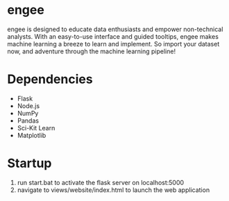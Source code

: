 # engee

engee is designed to educate data enthusiasts and empower non-technical analysts. With an easy-to-use interface and guided tooltips, engee makes machine learning a breeze to learn and implement. So import your dataset now, and adventure through the machine learning pipeline!

# Dependencies
* Flask
* Node.js
* NumPy
* Pandas
* Sci-Kit Learn
* Matplotlib

# Startup
1. run start.bat to activate the flask server on localhost:5000
2. navigate to views/website/index.html to launch the web application
